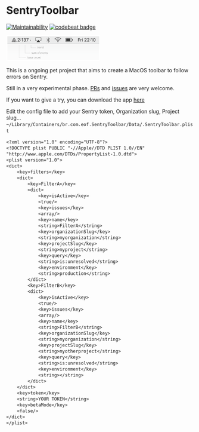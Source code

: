 # SentryToolbar

[![Maintainability](https://api.codeclimate.com/v1/badges/53e8279f6b0df5f9c9bf/maintainability)](https://codeclimate.com/github/evandroflores/SentryToolbar/maintainability)
[![codebeat badge](https://codebeat.co/badges/eb0e955c-e325-43ff-99eb-a2771e247016)](https://codebeat.co/projects/github-com-evandroflores-sentrytoolbar-master)

<img src="docs/SentryToolbarSample.png" width=50%/>


This is a ongoing pet project that aims to create a MacOS toolbar to follow errors on Sentry.

Still in a very experimental phase. [PRs](https://github.com/evandroflores/SentryToolbar/pulls) and [issues](https://github.com/evandroflores/SentryToolbar/issues) are very welcome.

If you want to give a try, you can download the app [here](https://www.dropbox.com/s/3pmlkmo2d4kya4d/SentryToolbar.app.zip?dl=0)

Edit the config file to add your Sentry token, Organization slug, Project slug...
    `~/Library/Containers/br.com.eof.SentryToolbar/Data/.SentryToolbar.plist`

```
<?xml version="1.0" encoding="UTF-8"?>
<!DOCTYPE plist PUBLIC "-//Apple//DTD PLIST 1.0//EN" "http://www.apple.com/DTDs/PropertyList-1.0.dtd">
<plist version="1.0">
<dict>
    <key>filters</key>
    <dict>
        <key>FilterA</key>
        <dict>
            <key>isActive</key>
            <true/>
            <key>issues</key>
            <array/>
            <key>name</key>
            <string>FilterA</string>
            <key>organizationSlug</key>
            <string>myorganization</string>
            <key>projectSlug</key>
            <string>myproject</string>
            <key>query</key>
            <string>is:unresolved</string>
            <key>environment</key>
            <string>production</string>
        </dict>
        <key>FilterB</key>
        <dict>
            <key>isActive</key>
            <true/>
            <key>issues</key>
            <array/>
            <key>name</key>
            <string>FilterB</string>
            <key>organizationSlug</key>
            <string>myorganization</string>
            <key>projectSlug</key>
            <string>myotherproject</string>
            <key>query</key>
            <string>is:unresolved</string>
            <key>environment</key>
            <string></string>
        </dict>
    </dict>
    <key>token</key>
    <string>YOUR TOKEN</string>
    <key>betaMode</key>
    <false/>
</dict>
</plist>
```
